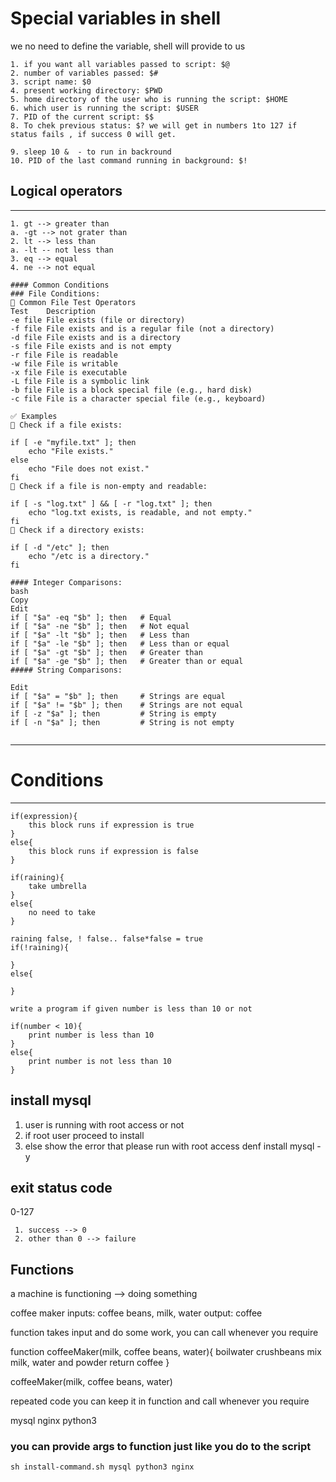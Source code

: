 # Special variables in shell

we no need to define the variable, shell will provide to us
```
1. if you want all variables passed to script: $@
2. number of variables passed: $#
3. script name: $0
4. present working directory: $PWD
5. home directory of the user who is running the script: $HOME
6. which user is running the script: $USER
7. PID of the current script: $$
8. To chek previous status: $? we will get in numbers 1to 127 if status fails , if success 0 will get.
                           
9. sleep 10 &  - to run in backround
10. PID of the last command running in background: $!
```

## Logical operators
-----
```
1. gt --> greater than  
a. -gt --> not grater than
2. lt --> less than
a. -lt -- not less than
3. eq --> equal
4. ne --> not equal

#### Common Conditions
### File Conditions:
📁 Common File Test Operators
Test	Description
-e file	File exists (file or directory)
-f file	File exists and is a regular file (not a directory)
-d file	File exists and is a directory
-s file	File exists and is not empty
-r file	File is readable
-w file	File is writable
-x file	File is executable
-L file	File is a symbolic link
-b file	File is a block special file (e.g., hard disk)
-c file	File is a character special file (e.g., keyboard)

✅ Examples
🔸 Check if a file exists:

if [ -e "myfile.txt" ]; then
    echo "File exists."
else
    echo "File does not exist."
fi
🔸 Check if a file is non-empty and readable:

if [ -s "log.txt" ] && [ -r "log.txt" ]; then
    echo "log.txt exists, is readable, and not empty."
fi
🔸 Check if a directory exists:

if [ -d "/etc" ]; then
    echo "/etc is a directory."
fi

#### Integer Comparisons:
bash
Copy
Edit
if [ "$a" -eq "$b" ]; then   # Equal
if [ "$a" -ne "$b" ]; then   # Not equal
if [ "$a" -lt "$b" ]; then   # Less than
if [ "$a" -le "$b" ]; then   # Less than or equal
if [ "$a" -gt "$b" ]; then   # Greater than
if [ "$a" -ge "$b" ]; then   # Greater than or equal
##### String Comparisons:

Edit
if [ "$a" = "$b" ]; then     # Strings are equal
if [ "$a" != "$b" ]; then    # Strings are not equal
if [ -z "$a" ]; then         # String is empty
if [ -n "$a" ]; then         # String is not empty


```
***

# Conditions
---------------
```
if(expression){
	this block runs if expression is true
}
else{
	this block runs if expression is false
}

if(raining){
	take umbrella
}
else{
	no need to take
}

raining false, ! false.. false*false = true
if(!raining){
	
}
else{
	
}

write a program if given number is less than 10 or not

if(number < 10){
	print number is less than 10
}
else{
	print number is not less than 10
}

```

install mysql
---------------
1. user is running with root access or not
2. if root user proceed to install
3. else show the error that please run with root access
denf install mysql -y

exit status code
---------------
0-127
```
 1. success --> 0 
 2. other than 0 --> failure
```
Functions
---------------
a machine is functioning --> doing something

coffee maker
inputs: coffee beans, milk, water
output: coffee

function takes input and do some work, you can call whenever you require

function coffeeMaker(milk, coffee beans, water){
	boilwater
	crushbeans
	mix milk, water and powder
	return coffee
}

coffeeMaker(milk, coffee beans, water)

repeated code you can keep it in function and call whenever you require

mysql nginx python3

### you can provide args to function just like you do to the script
```
sh install-command.sh mysql python3 nginx 
```